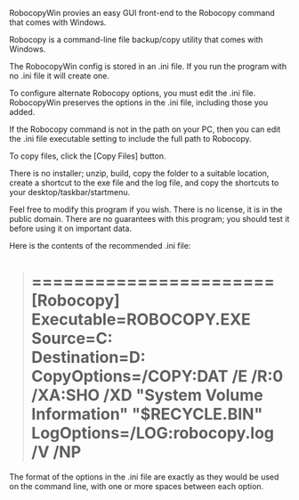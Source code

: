 RobocopyWin provies an easy GUI front-end to the Robocopy command that comes with Windows.

Robocopy is a command-line file backup/copy utility that comes with Windows.

The RobocopyWin config is stored in an .ini file. If you run the program with no .ini file it will create one.

To configure alternate Robocopy options, you must edit the .ini file. RobocopyWin preserves the options in the .ini file, including those you added.

If the Robocopy command is not in the path on your PC, then you can edit the .ini file executable setting to include the full path to Robocopy.

To copy files, click the [Copy Files] button.

There is no installer; unzip, build, copy the folder to a suitable location, create a shortcut to the exe file and the log file, and copy the shortcuts to your desktop/taskbar/startmenu.

Feel free to modify this program if you wish. There is no license, it is in the public domain. There are no guarantees with this program; you should test it before using it on important data.

Here is the contents of the recommended .ini file:

>=======================
>[Robocopy]
>Executable=ROBOCOPY.EXE
>Source=C:\
>Destination=D:\
>CopyOptions=/COPY:DAT /E /R:0 /XA:SHO /XD "System Volume Information" "$RECYCLE.BIN"
>LogOptions=/LOG:robocopy.log /V /NP
>=======================

The format of the options in the .ini file are exactly as they would be used on the command line, with one or more spaces between each option.
